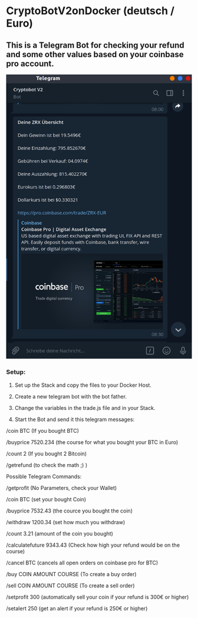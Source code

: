 # CryptoBotV2onDocker (deutsch / Euro)
## This is a Telegram Bot for checking your refund and some other values based on your coinbase pro account.

![alt text](https://github.com/matze19999/CryptoBotV2onDocker/blob/master/CryptoBotV2onDocker.png)

### Setup:

1. Set up the Stack and copy the files to your Docker Host.

2. Create a new telegram bot with the bot father.

3. Change the variables in the trade.js file and in your Stack.

4. Start the Bot and send it this telegram messages:

  /coin BTC (If you bought BTC)
  
  /buyprice 7520.234 (the course for what you bought your BTC in Euro)
  
  /count 2 (If you bought 2 Bitcoin)
  
  /getrefund (to check the math ;) )
  
  
Possible Telegram Commands:

/getprofit (No Parameters, check your Wallet)

/coin BTC (set your bought Coin)

/buyprice 7532.43 (the cource you bought the coin)

/withdraw 1200.34 (set how much you withdraw)

/count 3.21 (amount of the coin you bought)

/calculatefuture 9343.43 (Check how high your refund would be on the course)

/cancel BTC (cancels all open orders on coinbase pro for BTC)

/buy COIN AMOUNT COURSE (To create a buy order)

/sell COIN AMOUNT COURSE (To create a sell order)

/setprofit 300 (automatically sell your coin if your refund is 300€ or higher)

/setalert 250 (get an alert if your refund is 250€ or higher)

